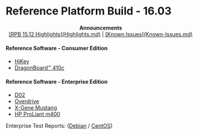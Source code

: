 # Reference Platform Build - 16.03

<p align="center">
  <b>Announcements</b><br>
  <a href="#">[RPB 15.12 Highlights](Highlights.md)</a> |
  <a href="#">[Known Issues](Known-Issues.md)</a>
  <br>

#### Reference Software - Consumer Edition
- [HiKey](ConsumerEdition/HiKey/README.md)
- [DragonBoard™ 410c](ConsumerEdition/DragonBoard-410c/README.md)

#### Reference Software - Enterprise Edition
- [D02](EnterpriseEdition/D02/README.md)
- [Overdrive](EnterpriseEdition/Overdrive/README.md)
- [X-Gene Mustang](EnterpriseEdition/X-Gene-Mustang/README.md)
- [HP ProLiant m400](EnterpriseEdition/HP-Proliant-m400/README.md)

Enterprise Test Reports: ([Debian](https://builds.96boards.org/releases/reference-platform/components/debian-installer/15.12/EE-Debian-RPB-16.03-TestReport.pdf) / [CentOS](https://builds.96boards.org/releases/reference-platform/components/centos-installer/15.12/EE-CentOS-RPB-16.03-TestReport.pdf))
